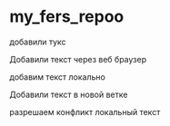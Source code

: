 ﻿# my_fers_repoo

добавили тукс

Добавили текст через веб браузер

добавим текст локально

Добавили текст в новой ветке

разрешаем конфликт локальный текст
